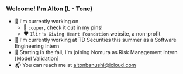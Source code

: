 ### Welcome! I'm Alton (L - Tone) 

- 🔨 I'm currently working on
  - 🐶 `cooper`, check it out in my pins!
  - ❤️ `Ilir's Giving Heart Foundation` website, a non-profit
- 🏦 I'm currently working at TD Securities this summer as a Software Engineering Intern
- 🎲 Starting in the fall, I'm joining Nomura as Risk Management Intern \[Model Validation\]
- 📬 You can reach me at [altonbanushi@icloud.com](mailto:altonbanushi@icloud.com)

<!--
**banushi-a/banushi-a** is a ✨ _special_ ✨ repository because its `README.md` (this file) appears on your GitHub profile.

Here are some ideas to get you started:

- 🔭 I’m currently working on ...
- 🌱 I’m currently learning ...
- 👯 I’m looking to collaborate on ...
- 🤔 I’m looking for help with ...
- 💬 Ask me about ...
- 📫 How to reach me: ...
- 😄 Pronouns: ...
- ⚡ Fun fact: ...
-->
